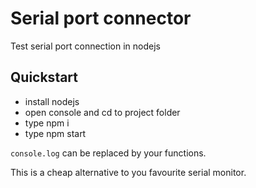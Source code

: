 # Serial port connector

Test serial port connection in nodejs

## Quickstart

- install nodejs
- open console and cd to project folder
- type npm i
- type npm start

`console.log` can be replaced by your functions.

This is a cheap alternative to you favourite serial monitor.
